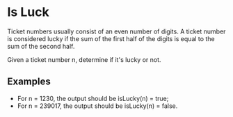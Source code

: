 # Is Luck
Ticket numbers usually consist of an even number of digits. A ticket number is considered lucky if the sum of the first half of the digits is equal to the sum of the second half.

Given a ticket number n, determine if it's lucky or not.

## Examples 
 - For n = 1230, the output should be isLucky(n) = true;
 - For n = 239017, the output should be isLucky(n) = false. 